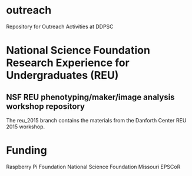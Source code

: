 # outreach
Repository for Outreach Activities at DDPSC

# National Science Foundation Research Experience for Undergraduates (REU)
## NSF REU phenotyping/maker/image analysis workshop repository
The reu_2015 branch contains the materials from the Danforth Center REU 2015 workshop.

# Funding
Raspberry Pi Foundation
National Science Foundation
Missouri EPSCoR
